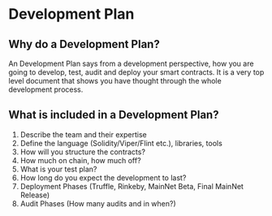 # Development Plan

## Why do a Development Plan?

An Development Plan says from a development perspective, how you are going to develop, test, audit and deploy your smart contracts. It is a very top level document that shows you have thought through the whole development process.

## What is included in a Development Plan?

1. Describe the team and their expertise
2. Define the language \(Solidity/Viper/Flint etc.\), libraries, tools
3. How will you structure the contracts?
4. How much on chain, how much off?
5. What is your test plan?
6. How long do you expect the development to last?
7. Deployment Phases \(Truffle, Rinkeby, MainNet Beta, Final MainNet Release\)
8. Audit Phases \(How many audits and in when?\)

  
  



